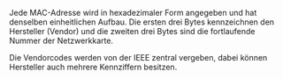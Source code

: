 Jede MAC-Adresse wird in hexadezimaler Form angegeben und hat denselben einheitlichen Aufbau. Die ersten drei Bytes kennzeichnen den Hersteller (Vendor) und die zweiten drei Bytes sind die fortlaufende Nummer der Netzwerkkarte.

Die Vendorcodes werden von der IEEE zentral vergeben, dabei können Hersteller auch mehrere Kennziffern besitzen.
